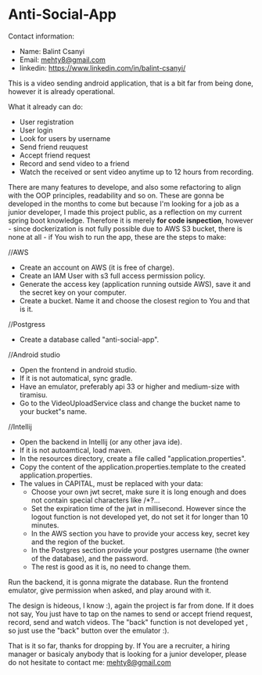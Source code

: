 # Anti-Social-App

Contact information:
- Name: Balint Csanyi
- Email: mehty8@gmail.com
- linkedin: https://www.linkedin.com/in/balint-csanyi/


This is a video sending android application, that is a bit far from being done, however it is already operational.

What it already can do:
- User registration
- User login
- Look for users by username
- Send friend reuquest
- Accept friend request
- Record and send video to a friend
- Watch the received or sent video anytime up to 12 hours from recording.

There are many features to develope, and also some refactoring to align with the OOP principles, readability and so on.
These are gonna be developed in the months to come but because I'm looking for a job as a junior developer,
I made this project public, as a reflection on my current spring boot knowledge.
Therefore it is merely <b>for code isnpection</b>, however - since dockerization is not fully possible due to AWS S3 bucket, there is none at all - if You wish to run the app, these are the steps to make:

//AWS
- Create an account on AWS (it is free of charge).
- Create an IAM User with s3 full access permission policy.
- Generate the access key (application running outside AWS), save it and the secret key on your computer.
- Create a bucket. Name it and choose the closest region to You and that is it.

//Postgress
- Create a database called "anti-social-app".

//Android studio
- Open the frontend in android studio.
- If it is not automatical, sync gradle.
- Have an emulator, preferably api 33 or higher and medium-size with tiramisu.
- Go to the VideoUploadService class and change the bucket name to your bucket"s name.

//Intellij
- Open the backend in Intellij (or any other java ide).
- If it is not autoamtical, load maven.
- In the resources directory, create a file called "application.properties".
- Copy the content of the application.properties.template to the created application.properties.
- The values in CAPITAL, must be replaced with your data:
   - Choose your own jwt secret, make sure it is long enough and does not contain special characters like /*?...
   - Set the expiration time of the jwt in millisecond. However since the logout function is not developed yet, do not set it for longer than 10 minutes.
   - In the AWS section you have to provide your access key, secret key and the region of the bucket.
   - In the Postgres section provide your postgres username (the owner of the database), and the password.
   - The rest is good as it is, no need to change them.
     
Run the backend, it is gonna migrate the database.
Run the frontend emulator, give permission when asked, and play around with it.

The design is hideous, I know :), again the project is far from done.
If it does not say, You just have to tap on the names to send or accept friend request, record, send and watch videos.
The "back" function is not developed yet , so just use the "back" button over the emulator :).

That is it so far, thanks for dropping by. 
If You are a recruiter, a hiring manager or basicaly anybody that is looking for a junior developer, please do not hesitate to contact me:
mehty8@gmail.com
